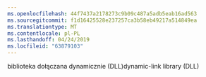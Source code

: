 ```yaml
---
ms.openlocfilehash: 44f7437a2178273c9b09c487a5adb5eab16ad563
ms.sourcegitcommit: f1d16425528e237257ca3b58eb49217a514849ea
ms.translationtype: MT
ms.contentlocale: pl-PL
ms.lasthandoff: 04/24/2019
ms.locfileid: "63879103"
---
```

<span data-ttu-id="22f32-101">biblioteka dołączana dynamicznie (DLL)</span><span class="sxs-lookup"><span data-stu-id="22f32-101">dynamic-link library (DLL)</span></span>